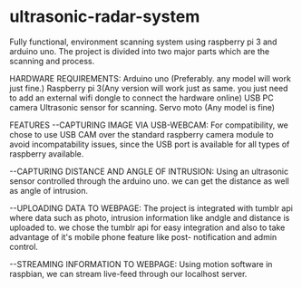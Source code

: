 # ultrasonic-radar-system
Fully functional, environment scanning system using raspberry pi 3 and arduino uno. 
The project is divided into two major parts which are the scanning and process. 

HARDWARE REQUIREMENTS:
Arduino uno (Preferably. any model will work just fine.)
Raspberry pi 3(Any version will work just as same. you just need to add an external wifi dongle to connect the hardware online)
USB PC camera
Ultrasonic sensor for scanning.
Servo moto (Any model is fine)

FEATURES
--CAPTURING IMAGE VIA USB-WEBCAM: For compatibility, we chose to use USB CAM over the standard raspberry camera module to avoid 
  incompatability issues, since the USB port is available for all types of raspberry available.
  
--CAPTURING DISTANCE AND ANGLE OF INTRUSION: Using an ultrasonic sensor controlled through the arduino uno. we can get the distance
  as well as angle of intrusion.
  
--UPLOADING DATA TO WEBPAGE: The project is integrated with tumblr api where data such as photo, intrusion information like andgle and distance
  is uploaded to. we chose the tumblr api for easy integration and also to take advantage of it's mobile phone feature like post-
  notification and admin control.
  
--STREAMING INFORMATION TO WEBPAGE: Using motion software in raspbian, we can stream live-feed through our localhost server. 
  
